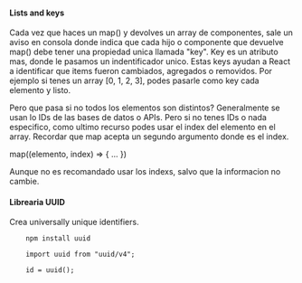 #### Lists and keys

Cada vez que haces un map() y devolves un array de componentes, sale un aviso en consola donde indica que cada hijo o componente que devuelve map() debe tener una propiedad unica llamada "key".
Key es un atributo mas, donde le pasamos un indentificador unico.
Estas keys ayudan a React a identificar que items fueron cambiados, agregados o removidos.
Por ejemplo si tenes un array [0, 1, 2, 3], podes pasarle como key cada elemento y listo.

Pero que pasa si no todos los elementos son distintos?
Generalmente se usan lo IDs de las bases de datos o APIs.
Pero si no tenes IDs o nada especifico, como ultimo recurso podes usar el index del elemento en el array. Recordar que map acepta un segundo argumento donde es el index.

map((elemento, index) => {
...
})

Aunque no es recomandado usar los indexs, salvo que la informacion no cambie.

#### Librearia UUID

Crea universally unique identifiers.

        npm install uuid

        import uuid from "uuid/v4";

        id = uuid();
